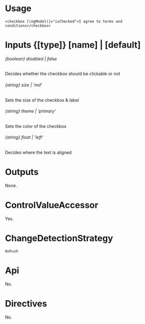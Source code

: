 # Usage

`<checkbox [(ngModel)]="isChecked">I agree to terms and conditions</checkbox>`

# Inputs {[type]} [name] | [default]

###### {boolean} disabled | false
Decides whether the checkbox should be clickable or not

###### {string} size | 'md'
Sets the size of the checkbox & label

###### {string} theme | 'primary'
Sets the color of the checkbox

###### {string} float | 'left'
Decides where the text is aligned

# Outputs

None.

# ControlValueAccessor

Yes.

# ChangeDetectionStrategy

`OnPush`

# Api

No.

# Directives

No.

